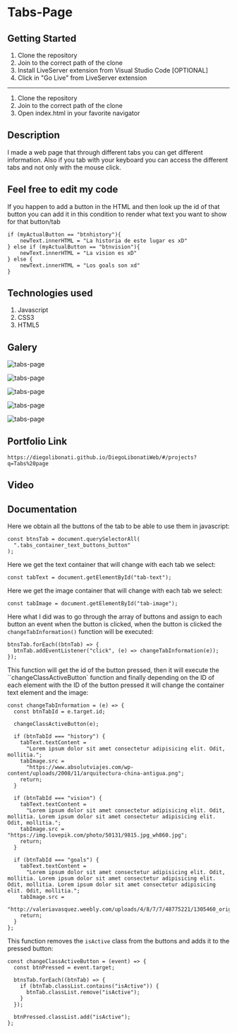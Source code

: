 # Tabs-Page

## Getting Started

1. Clone the repository
2. Join to the correct path of the clone
3. Install LiveServer extension from Visual Studio Code [OPTIONAL]
4. Click in "Go Live" from LiveServer extension

---

1. Clone the repository
2. Join to the correct path of the clone
3. Open index.html in your favorite navigator

## Description

I made a web page that through different tabs you can get different information. Also if you tab with your keyboard you can access the different tabs and not only with the mouse click.

## Feel free to edit my code

If you happen to add a button in the HTML and then look up the id of that button you can add it in this condition to render what text you want to show for that button/tab

```
if (myActualButton == "btnhistory"){
    newText.innerHTML = "La historia de este lugar es xD"
} else if (myActualButton == "btnvision"){
    newText.innerHTML = "La vision es xD"
} else {
    newText.innerHTML = "Los goals son xd"
}
```

## Technologies used

1. Javascript
2. CSS3
3. HTML5

## Galery

![tabs-page](https://raw.githubusercontent.com/DiegoLibonati/DiegoLibonatiWeb/main/data/projects/Javascript/Imagenes/tabs2-0.jpg)

![tabs-page](https://raw.githubusercontent.com/DiegoLibonati/DiegoLibonatiWeb/main/data/projects/Javascript/Imagenes/tabs2-1.jpg)

![tabs-page](https://raw.githubusercontent.com/DiegoLibonati/DiegoLibonatiWeb/main/data/projects/Javascript/Imagenes/tabs2-2.jpg)

![tabs-page](https://raw.githubusercontent.com/DiegoLibonati/DiegoLibonatiWeb/main/data/projects/Javascript/Imagenes/tabs2-3.jpg)

![tabs-page](https://raw.githubusercontent.com/DiegoLibonati/DiegoLibonatiWeb/main/data/projects/Javascript/Imagenes/tabs2-4.jpg)

## Portfolio Link

`https://diegolibonati.github.io/DiegoLibonatiWeb/#/projects?q=Tabs%20page`

## Video

## Documentation

Here we obtain all the buttons of the tab to be able to use them in javascript:

```
const btnsTab = document.querySelectorAll(
  ".tabs_container_text_buttons_button"
);
```

Here we get the text container that will change with each tab we select:

```
const tabText = document.getElementById("tab-text");
```

Here we get the image container that will change with each tab we select:

```
const tabImage = document.getElementById("tab-image");
```

Here what I did was to go through the array of buttons and assign to each button an event when the button is clicked, when the button is clicked the `changeTabInformation()` function will be executed:

```
btnsTab.forEach((btnTab) => {
  btnTab.addEventListener("click", (e) => changeTabInformation(e));
});
```

This function will get the id of the button pressed, then it will execute the ``changeClassActiveButton` function and finally depending on the ID of each element with the ID of the button pressed it will change the container text element and the image:

```
const changeTabInformation = (e) => {
  const btnTabId = e.target.id;

  changeClassActiveButton(e);

  if (btnTabId === "history") {
    tabText.textContent =
      "Lorem ipsum dolor sit amet consectetur adipisicing elit. Odit, mollitia.";
    tabImage.src =
      "https://www.absolutviajes.com/wp-content/uploads/2008/11/arquitectura-china-antigua.png";
    return;
  }

  if (btnTabId === "vision") {
    tabText.textContent =
      "Lorem ipsum dolor sit amet consectetur adipisicing elit. Odit, mollitia. Lorem ipsum dolor sit amet consectetur adipisicing elit. Odit, mollitia.";
    tabImage.src = "https://img.lovepik.com/photo/50131/9815.jpg_wh860.jpg";
    return;
  }

  if (btnTabId === "goals") {
    tabText.textContent =
      "Lorem ipsum dolor sit amet consectetur adipisicing elit. Odit, mollitia. Lorem ipsum dolor sit amet consectetur adipisicing elit. Odit, mollitia. Lorem ipsum dolor sit amet consectetur adipisicing elit. Odit, mollitia.";
    tabImage.src =
      "http://valeriavasquez.weebly.com/uploads/4/8/7/7/48775221/1305460_orig.jpg";
    return;
  }
};
```

This function removes the `isActive` class from the buttons and adds it to the pressed button:

```
const changeClassActiveButton = (event) => {
  const btnPressed = event.target;

  btnsTab.forEach((btnTab) => {
    if (btnTab.classList.contains("isActive")) {
      btnTab.classList.remove("isActive");
    }
  });

  btnPressed.classList.add("isActive");
};

```
